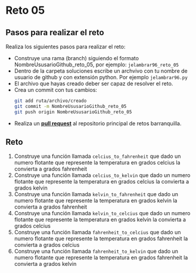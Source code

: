# Reto 05

## Pasos para realizar el reto

Realiza los siguientes pasos para realizar el reto: 
- Construye una rama (branch) siguiendo el formato NombreUsusarioGithub_reto_05, por ejemplo: `jelambrar96_reto_05`
- Dentro de la carpeta soluciones escribe un archvivo con tu nombre de usuario de github y con extensión python. Por ejemplo `jelambrar96.py`
- El archivo que hayas creado deber ser capaz de resolver el reto. 
- Crea un commit con tus cambios:
    ```bash
    git add ruta/archivo/creado
    git commit -m NombreUsusarioGithub_reto_05
    git push origin NombreUsusarioGithub_reto_05
    ```
- Realiza un [**pull request**](https://docs.github.com/es/pull-requests/collaborating-with-pull-requests/proposing-changes-to-your-work-with-pull-requests/creating-a-pull-request) al repositorio principal de retos barranquilla. 

## Reto

1. Construye una función llamada `celcius_to_fahrenheit` que dado un numero flotante que represente la temperatura en grados celcius la convierta a grados fahrenheit
2. Construye una función llamada `celcius_to_kelvin` que dado un numero flotante que represente la temperatura en grados celcius la convierta a grados kelvin
3. Construye una función llamada `kelvin_to_fahrenheit` que dado un numero flotante que represente la temperatura en grados kelvin la convierta a grados fahrenheit
1. Construye una función llamada `kelvin_to_celcius` que dado un numero flotante que represente la temperatura en grados kelvin la convierta a grados celcius
1. Construye una función llamada `fahrenheit_to_celcius` que dado un numero flotante que represente la temperatura en grados fahrenheit la convierta a grados celcius
1. Construye una función llamada `fahrenheit_to_kelvin` que dado un numero flotante que represente la temperatura en grados fahrenheit la convierta a grados kelvin


